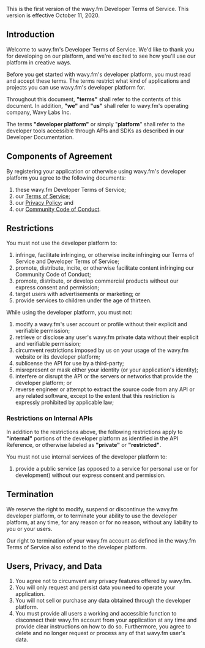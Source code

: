 This is the first version of the wavy.fm Developer Terms of Service. This version is effective October 11, 2020.

## Introduction

Welcome to wavy.fm's Developer Terms of Service. We'd like to thank you for developing on our platform, and we're
excited to see how you'll use our platform in creative ways.

Before you get started with wavy.fm's developer platform, you must read and accept these terms. The terms restrict
what kind of applications and projects you can use wavy.fm's developer platform for.

Throughout this document, **"terms"** shall refer to the contents of this document. In addition, **"we"** and **"us"**
shall refer to wavy.fm's operating company, Wavy Labs Inc.

The terms **"developer platform"** or simply "**platform**" shall refer to the developer tools accessible through
APIs and SDKs as described in our Developer Documentation.

## Components of Agreement

By registering your application or otherwise using wavy.fm's developer platform you agree to the following documents:

1. these wavy.fm Developer Terms of Service;
2. our [Terms of Service](https://wavy.fm/terms);
3. our [Privacy Policy](https://wavy.fm/privacy); and
4. our [Community Code of Conduct](https://wavy.fm/about/code-of-conduct).

## Restrictions

You must not use the developer platform to:

1. infringe, facilitate infringing, or otherwise incite infringing our Terms of Service and Developer Terms of Service;
2. promote, distribute, incite, or otherwise facilitate content infringing our Community Code of Conduct;
3. promote, distribute, or develop commercial products without our express consent and permission;
4. target users with advertisements  or marketing; or
5. provide services to children under the age of thirteen.

While using the developer platform, you must not:

1. modify a wavy.fm's user account or profile without their explicit and verifiable permission;
2. retrieve or disclose any user's wavy.fm private data without their explicit and verifiable permission;
3. circumvent restrictions imposed by us on your usage of the wavy.fm website or its developer platform;
4. sublicense the API for use by a third-party;
5. misrepresent or mask either your identity (or your application's identity);
6. interfere or disrupt the API or the servers or networks that provide the developer platform; or
7. reverse engineer or attempt to extract the source code from any API or any related software,
   except to the extent that this restriction is expressly prohibited by applicable law;

### Restrictions on Internal APIs

In addition to the restrictions above, the following restrictions apply to **"internal"** portions of the
developer platform as identified in the API Reference, or otherwise labeled as **"private"** or **"restricted"**.

You must not use internal services of the developer platform to:

1. provide a public service (as opposed to a service for personal use or for development) 
   without our express consent and permission.

## Termination

We reserve the right to modify, suspend or discontinue the wavy.fm developer platform,
or to terminate your ability to use the developer platform, at any time, for any reason or for no reason,
without any liability to you or your users.

Our right to termination of your wavy.fm account as defined in the wavy.fm Terms of Service also extend to the
developer platform.

## Users, Privacy, and Data

1. You agree not to circumvent any privacy features offered by wavy.fm.
2. You will only request and persist data you need to operate your application.
3. You will not sell or purchase any data obtained through the developer platform.
4. You must provide all users a working and accessible function to disconnect their wavy.fm account from your
   application at any time and provide clear instructions on how to do so. Furthermore, you agree to delete and no
   longer request or process any of that wavy.fm user's data.
